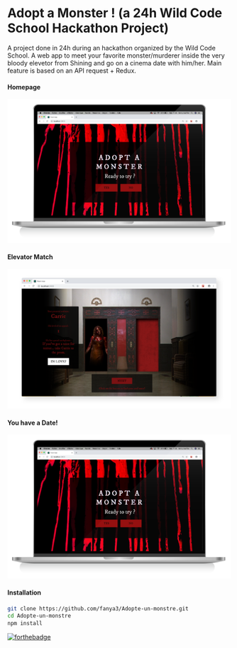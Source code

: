 # Adopt a Monster ! (a 24h Wild Code School Hackathon Project)

A project done in 24h during an hackathon organized by the Wild Code School. A web app to meet your favorite monster/murderer inside the very bloody elevetor from Shining and go on a cinema date with him/her.
Main feature is based on an API request + Redux.

#### Homepage
![](./public/adoptamonster-01.png "HomePage")

#### Elevator Match
![](./public/adoptamonster-02.png "Elevator Match")

#### You have a Date!
![](./public/adoptamonster-01.png "You have a Date!")



#### Installation

```bash
git clone https://github.com/fanya3/Adopte-un-monstre.git
cd Adopte-un-monstre
npm install
```


[![forthebadge](http://forthebadge.com/images/badges/built-with-love.svg)](http://forthebadge.com)

